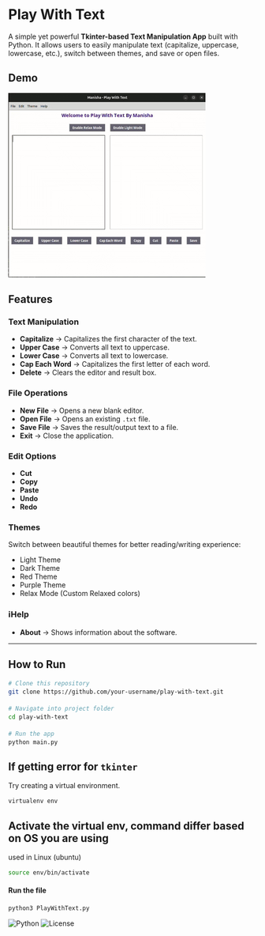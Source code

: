 # Play With Text

A simple yet powerful **Tkinter-based Text Manipulation App** built with Python.
It allows users to easily manipulate text (capitalize, uppercase, lowercase, etc.), switch between themes, and save or open files.

## Demo

![gif](/media/demo.gif)

<!-- ![image](/media/img1.png)
![image](/media/img2.png)
![image](/media/img3.png) -->

<!-- <img src="media/img1.png" width="300"/>
<img src="media/img2.png" width="300"/>
<img src="media/img3.png" width="300"/> -->

## Features

### Text Manipulation

- **Capitalize** → Capitalizes the first character of the text.
- **Upper Case** → Converts all text to uppercase.
- **Lower Case** → Converts all text to lowercase.
- **Cap Each Word** → Capitalizes the first letter of each word.
- **Delete** → Clears the editor and result box.

### File Operations

- **New File** → Opens a new blank editor.
- **Open File** → Opens an existing `.txt` file.
- **Save File** → Saves the result/output text to a file.
- **Exit** → Close the application.

### Edit Options

- **Cut**
- **Copy**
- **Paste**
- **Undo**
- **Redo**

### Themes

Switch between beautiful themes for better reading/writing experience:

- Light Theme
- Dark Theme
- Red Theme
- Purple Theme
- Relax Mode (Custom Relaxed colors)

### ℹHelp

- **About** → Shows information about the software.

---

## How to Run

```bash
# Clone this repository
git clone https://github.com/your-username/play-with-text.git

# Navigate into project folder
cd play-with-text

# Run the app
python main.py
```

## If getting error for `tkinter`

Try creating a virtual environment.

```bash
virtualenv env
```

## Activate the virtual env, command differ based on OS you are using

used in Linux (ubuntu)

```bash
source env/bin/activate
```

#### Run the file

```bash
python3 PlayWithText.py
```

![Python](https://img.shields.io/badge/Python-3.x-blue)
![License](https://img.shields.io/badge/License-MIT-green)
